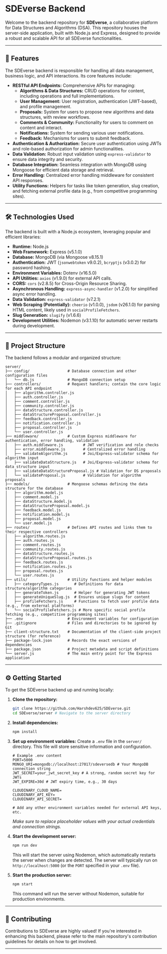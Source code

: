# SDEverse Backend

Welcome to the backend repository for **SDEverse**, a collaborative platform for Data Structures and Algorithms (DSA). This repository houses the server-side application, built with Node.js and Express, designed to provide a robust and scalable API for all SDEverse functionalities.

---

## 🚀 Features

The SDEverse backend is responsible for handling all data management, business logic, and API interactions. Its core features include:

* **RESTful API Endpoints:** Comprehensive APIs for managing:
    * **Algorithms & Data Structures:** CRUD operations for content, including operations and full implementations.
    * **User Management:** User registration, authentication (JWT-based), and profile management.
    * **Proposals:** System for users to propose new algorithms and data structures, with review workflows.
    * **Comments & Community:** Functionality for users to comment on content and interact.
    * **Notifications:** System for sending various user notifications.
    * **Feedback:** Mechanisms for users to submit feedback.
* **Authentication & Authorization:** Secure user authentication using JWTs and role-based authorization for admin functionalities.
* **Data Validation:** Robust input validation using `express-validator` to ensure data integrity and security.
* **Database Integration:** Seamless integration with MongoDB using Mongoose for efficient data storage and retrieval.
* **Error Handling:** Centralized error handling middleware for consistent API responses.
* **Utility Functions:** Helpers for tasks like token generation, slug creation, and fetching external profile data (e.g., from competitive programming sites).

---

## 🛠️ Technologies Used

The backend is built with a Node.js ecosystem, leveraging popular and efficient libraries:

* **Runtime:** Node.js
* **Web Framework:** Express (v5.1.0)
* **Database:** MongoDB (via Mongoose v8.15.1)
* **Authentication:** JWT (`jsonwebtoken` v9.0.2), `bcryptjs` (v3.0.2) for password hashing.
* **Environment Variables:** Dotenv (v16.5.0)
* **API Utilities:** `axios` (v1.9.0) for external API calls.
* **CORS:** `cors` (v2.8.5) for Cross-Origin Resource Sharing.
* **Asynchronous Handling:** `express-async-handler` (v1.2.0) for simplified async error handling.
* **Data Validation:** `express-validator` (v7.2.1)
* **Web Scraping (Potentially):** `cheerio` (v1.0.0), `jsdom` (v26.1.0) for parsing HTML content, likely used in `socialProfileFetchers`.
* **Slug Generation:** `slugify` (v1.6.6)
* **Development Utilities:** Nodemon (v3.1.10) for automatic server restarts during development.

---

## 📁 Project Structure

The backend follows a modular and organized structure:

```
server/
├── config/                 # Database connection and other configuration files
│   └── db.js               # MongoDB connection setup
├── controllers/            # Request handlers; contain the core logic for each API endpoint
│   ├── algorithm.controller.js
│   ├── auth.controller.js
│   ├── comment.controller.js
│   ├── community.controller.js
│   ├── dataStructure.controller.js
│   ├── dataStructureProposal.controller.js
│   ├── feedback.controller.js
│   ├── notification.controller.js
│   ├── proposal.controller.js
│   └── user.controller.js
├── middleware/             # Custom Express middleware for authentication, error handling, validation
│   ├── auth.middleware.js         # JWT verification and role checks
│   ├── error.middleware.js        # Centralized error handling
│   ├── validateAlgorithm.js       # Joi/Express-validator schema for algorithm input
│   ├── validateDataStructure.js   # Joi/Express-validator schema for data structure input
│   ├── validateDataStructureProposal.js # Validation for DS proposals
│   └── validateProposal.js        # Validation for algorithm proposals
├── models/                 # Mongoose schemas defining the data structure for the database
│   ├── algorithm.model.js
│   ├── comment.model.js
│   ├── dataStructure.model.js
│   ├── dataStructureProposal.model.js
│   ├── feedback.model.js
│   ├── notification.model.js
│   ├── proposal.model.js
│   └── user.model.js
├── routes/                 # Defines API routes and links them to their respective controllers
│   ├── algorithm.routes.js
│   ├── auth.routes.js
│   ├── comment.routes.js
│   ├── community.routes.js
│   ├── dataStructure.routes.js
│   ├── dataStructureProposal.routes.js
│   ├── feedback.routes.js
│   ├── notification.routes.js
│   ├── proposal.routes.js
│   └── user.routes.js
├── utils/                  # Utility functions and helper modules
│   ├── categoryTypes.js       # Definitions for data structure/algorithm categories
│   ├── generateToken.js       # Helper for generating JWT tokens
│   ├── generateUniqueSlug.js  # Ensures unique slugs for content
│   ├── profileFetchers.js     # Functions to fetch user profile data (e.g., from external platforms)
│   └── socialProfileFetchers.js # More specific social profile fetching (e.g., competitive programming sites)
├── .env                    # Environment variables for configuration
├── .gitignore              # Files and directories to be ignored by Git
├── client-structure.txt    # Documentation of the client-side project structure (for reference)
├── package-lock.json       # Records the exact versions of dependencies
├── package.json            # Project metadata and script definitions
└── server.js               # The main entry point for the Express application
```

---

## ⚙️ Getting Started

To get the SDEverse backend up and running locally:

1.  **Clone the repository:**
    ```bash
    git clone https://github.com/Harshdev625/SDEverse.git
    cd SDEverse/server # Navigate to the server directory
    ```
2.  **Install dependencies:**
    ```bash
    npm install
    ```
3.  **Set up environment variables:**
    Create a `.env` file in the `server/` directory. This file will store sensitive information and configuration.
    ```
    # Example .env content
    PORT=5000
    MONGO_URI=mongodb://localhost:27017/sdeversedb # Your MongoDB connection string
    JWT_SECRET=your_jwt_secret_key # A strong, random secret key for JWTs
    JWT_EXPIRE=30d # JWT expiry time, e.g., 30 days

    CLOUDINARY_CLOUD_NAME=
    CLOUDINARY_API_KEY=
    CLOUDINARY_API_SECRET=

    # Add any other environment variables needed for external API keys, etc.
    ```
    *Make sure to replace placeholder values with your actual credentials and connection strings.*

4.  **Start the development server:**
    ```bash
    npm run dev
    ```
    This will start the server using Nodemon, which automatically restarts the server when changes are detected. The server will typically run on `http://localhost:5000` (or the `PORT` specified in your `.env` file).

5.  **Start the production server:**
    ```bash
    npm start
    ```
    This command will run the server without Nodemon, suitable for production environments.

---

## 🤝 Contributing

Contributions to SDEverse are highly valued! If you're interested in enhancing this backend, please refer to the main repository's contribution guidelines for details on how to get involved.

---